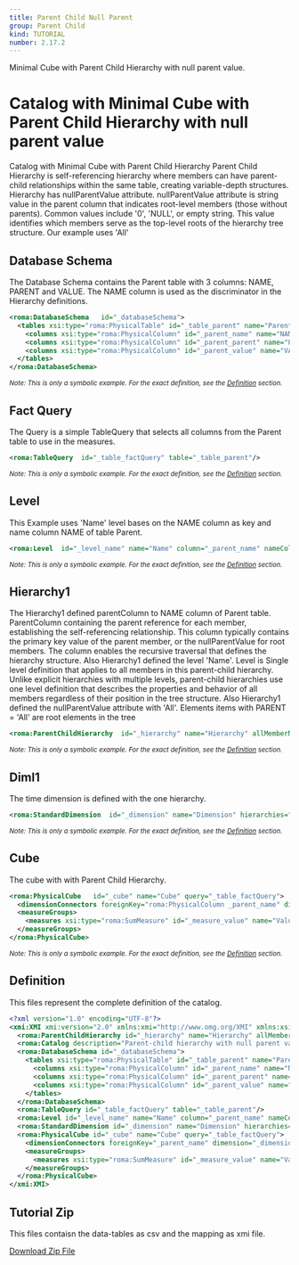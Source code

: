 ```yaml
---
title: Parent Child Null Parent
group: Parent Child
kind: TUTORIAL
number: 2.17.2
---
```

Minimal Cube with Parent Child Hierarchy with null parent value.


# Catalog with Minimal Cube with Parent Child Hierarchy with null parent value

Catalog with Minimal Cube with Parent Child Hierarchy
Parent Child Hierarchy is self-referencing hierarchy where members can have parent-child relationships within the same table,
creating variable-depth structures.
Hierarchy has nullParentValue attribute.
nullParentValue attribute is string value in the parent column that indicates root-level members (those without parents).
Common values include '0', 'NULL', or empty string. This value identifies which members serve as the top-level roots of the hierarchy tree structure.
Our example uses 'All'


## Database Schema

The Database Schema contains the Parent table with 3 columns: NAME, PARENT and VALUE.
The NAME column is used as the discriminator in the Hierarchy definitions.



```xml
<roma:DatabaseSchema   id="_databaseSchema">
  <tables xsi:type="roma:PhysicalTable" id="_table_parent" name="Parent">
    <columns xsi:type="roma:PhysicalColumn" id="_parent_name" name="NAME"/>
    <columns xsi:type="roma:PhysicalColumn" id="_parent_parent" name="PARENT"/>
    <columns xsi:type="roma:PhysicalColumn" id="_parent_value" name="VALUE" type="Integer"/>
  </tables>
</roma:DatabaseSchema>

```
*<small>Note: This is only a symbolic example. For the exact definition, see the [Definition](#definition) section.</small>*
## Fact Query

The Query is a simple TableQuery that selects all columns from the Parent table to use in the measures.


```xml
<roma:TableQuery  id="_table_factQuery" table="_table_parent"/>

```
*<small>Note: This is only a symbolic example. For the exact definition, see the [Definition](#definition) section.</small>*
## Level

This Example uses 'Name' level bases on the NAME column as key and name column NAME of table Parent.


```xml
<roma:Level  id="_level_name" name="Name" column="_parent_name" nameColumn="_parent_name" uniqueMembers="true"/>

```
*<small>Note: This is only a symbolic example. For the exact definition, see the [Definition](#definition) section.</small>*
## Hierarchy1

The Hierarchy1 defined parentColumn to NAME column of Parent table.
ParentColumn containing the parent reference for each member, establishing the self-referencing relationship.
This column typically contains the primary key value of the parent member, or the nullParentValue for root members. The column enables the recursive traversal that defines the hierarchy structure.
Also Hierarchy1 defined the level 'Name'.
Level is Single level definition that applies to all members in this parent-child hierarchy.
Unlike explicit hierarchies with multiple levels, parent-child hierarchies use one level
definition that describes the properties and behavior of all members regardless of their position in the tree structure.
Also Hierarchy1 defined the nullParentValue attribute with 'All'.
Elements items with PARENT = 'All' are root elements in the tree


```xml
<roma:ParentChildHierarchy  id="_hierarchy" name="Hierarchy" allMemberName="All" primaryKey="_parent_name" query="_table_factQuery" nullParentValue="all" parentColumn="roma:PhysicalColumn _parent_parent" level="_level_name"/>

```
*<small>Note: This is only a symbolic example. For the exact definition, see the [Definition](#definition) section.</small>*
## Diml1

The time dimension is defined with the one hierarchy.


```xml
<roma:StandardDimension  id="_dimension" name="Dimension" hierarchies="roma:ParentChildHierarchy _hierarchy"/>

```
*<small>Note: This is only a symbolic example. For the exact definition, see the [Definition](#definition) section.</small>*
## Cube

The cube with with Parent Child Hierarchy.


```xml
<roma:PhysicalCube   id="_cube" name="Cube" query="_table_factQuery">
  <dimensionConnectors foreignKey="roma:PhysicalColumn _parent_name" dimension="roma:StandardDimension _dimension" overrideDimensionName="Dimension" id="_dc_dimension"/>
  <measureGroups>
    <measures xsi:type="roma:SumMeasure" id="_measure_value" name="Value" column="_parent_value"/>
  </measureGroups>
</roma:PhysicalCube>

```
*<small>Note: This is only a symbolic example. For the exact definition, see the [Definition](#definition) section.</small>*

## Definition

This files represent the complete definition of the catalog.

```xml
<?xml version="1.0" encoding="UTF-8"?>
<xmi:XMI xmi:version="2.0" xmlns:xmi="http://www.omg.org/XMI" xmlns:xsi="http://www.w3.org/2001/XMLSchema-instance" xmlns:roma="https://www.daanse.org/spec/org.eclipse.daanse.rolap.mapping">
  <roma:ParentChildHierarchy id="_hierarchy" name="Hierarchy" allMemberName="All" primaryKey="_parent_name" query="_table_factQuery" nullParentValue="all" parentColumn="_parent_parent" level="_level_name"/>
  <roma:Catalog description="Parent-child hierarchy with null parent values" name="Daanse Tutorial - Parent Child Null Parent" cubes="_cube" dbschemas="_databaseSchema"/>
  <roma:DatabaseSchema id="_databaseSchema">
    <tables xsi:type="roma:PhysicalTable" id="_table_parent" name="Parent">
      <columns xsi:type="roma:PhysicalColumn" id="_parent_name" name="NAME"/>
      <columns xsi:type="roma:PhysicalColumn" id="_parent_parent" name="PARENT"/>
      <columns xsi:type="roma:PhysicalColumn" id="_parent_value" name="VALUE" type="Integer"/>
    </tables>
  </roma:DatabaseSchema>
  <roma:TableQuery id="_table_factQuery" table="_table_parent"/>
  <roma:Level id="_level_name" name="Name" column="_parent_name" nameColumn="_parent_name" uniqueMembers="true"/>
  <roma:StandardDimension id="_dimension" name="Dimension" hierarchies="_hierarchy"/>
  <roma:PhysicalCube id="_cube" name="Cube" query="_table_factQuery">
    <dimensionConnectors foreignKey="_parent_name" dimension="_dimension" overrideDimensionName="Dimension" id="_dc_dimension"/>
    <measureGroups>
      <measures xsi:type="roma:SumMeasure" id="_measure_value" name="Value" column="_parent_value"/>
    </measureGroups>
  </roma:PhysicalCube>
</xmi:XMI>

```



## Tutorial Zip
This files contaisn the data-tables as csv and the mapping as xmi file.

<a href="./zip/tutorial.parentchild.nullparent.zip" download>Download Zip File</a>
